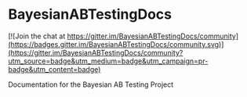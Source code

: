 # BayesianABTestingDocs

[![Join the chat at https://gitter.im/BayesianABTestingDocs/community](https://badges.gitter.im/BayesianABTestingDocs/community.svg)](https://gitter.im/BayesianABTestingDocs/community?utm_source=badge&utm_medium=badge&utm_campaign=pr-badge&utm_content=badge)

Documentation for the Bayesian AB Testing Project
